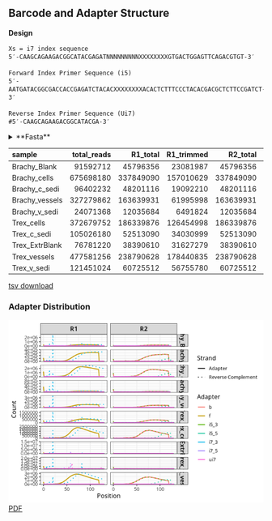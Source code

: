 ## Barcode and Adapter Structure

**Design**

    Xs = i7 index sequence
    5′-CAAGCAGAAGACGGCATACGAGATNNNNNNNNNXXXXXXXXGTGACTGGAGTTCAGACGTGT-3′

    Forward Index Primer Sequence (i5)
    5′-AATGATACGGCGACCACCGAGATCTACACXXXXXXXXACACTCTTTCCCTACACGACGCTCTTCCGATCT-3′

    Reverse Index Primer Sequence (Ui7)
    #5′-CAAGCAGAAGACGGCATACGA-3′

<details>
<summary>
**Fasta**
</summary>

    >f
    AGATCGGAAGAGCACACGTCTGAACTCCAGTCA
    >b
    AGATCGGAAGAGCGTCGTGTAGGGAAAGAGTGT
    >i7_5
    CAAGCAGAAGACGGCATACGAGAT
    >i7_3
    GTGACTGGAGTTCAGACGTGT
    >i5_5
    AATGATACGGCGACCACCGAGATCTACAC
    >i5_3
    ACACTCTTTCCCTACACGACGCTCTTCCGATCT
    >ui7
    CAAGCAGAAGACGGCATACGA   

</details>

<table>
<colgroup>
<col style="width: 18%" />
<col style="width: 15%" />
<col style="width: 12%" />
<col style="width: 13%" />
<col style="width: 12%" />
<col style="width: 13%" />
<col style="width: 12%" />
</colgroup>
<thead>
<tr>
<th style="text-align: left;">sample</th>
<th style="text-align: right;">total_reads</th>
<th style="text-align: right;">R1_total</th>
<th style="text-align: right;">R1_trimmed</th>
<th style="text-align: right;">R2_total</th>
<th style="text-align: right;">R2_trimmed</th>
<th style="text-align: right;">merged</th>
</tr>
</thead>
<tbody>
<tr>
<td style="text-align: left;">Brachy_Blank</td>
<td style="text-align: right;">91592712</td>
<td style="text-align: right;">45796356</td>
<td style="text-align: right;">23081987</td>
<td style="text-align: right;">45796356</td>
<td style="text-align: right;">14073047</td>
<td style="text-align: right;">75539044</td>
</tr>
<tr>
<td style="text-align: left;">Brachy_cells</td>
<td style="text-align: right;">675698180</td>
<td style="text-align: right;">337849090</td>
<td style="text-align: right;">157010629</td>
<td style="text-align: right;">337849090</td>
<td style="text-align: right;">100274196</td>
<td style="text-align: right;">557543426</td>
</tr>
<tr>
<td style="text-align: left;">Brachy_c_sedi</td>
<td style="text-align: right;">96402232</td>
<td style="text-align: right;">48201116</td>
<td style="text-align: right;">19092210</td>
<td style="text-align: right;">48201116</td>
<td style="text-align: right;">12894149</td>
<td style="text-align: right;">84758392</td>
</tr>
<tr>
<td style="text-align: left;">Brachy_vessels</td>
<td style="text-align: right;">327279862</td>
<td style="text-align: right;">163639931</td>
<td style="text-align: right;">61995998</td>
<td style="text-align: right;">163639931</td>
<td style="text-align: right;">37254821</td>
<td style="text-align: right;">252107444</td>
</tr>
<tr>
<td style="text-align: left;">Brachy_v_sedi</td>
<td style="text-align: right;">24071368</td>
<td style="text-align: right;">12035684</td>
<td style="text-align: right;">6491824</td>
<td style="text-align: right;">12035684</td>
<td style="text-align: right;">3146163</td>
<td style="text-align: right;">16851316</td>
</tr>
<tr>
<td style="text-align: left;">Trex_cells</td>
<td style="text-align: right;">372679752</td>
<td style="text-align: right;">186339876</td>
<td style="text-align: right;">126454998</td>
<td style="text-align: right;">186339876</td>
<td style="text-align: right;">90697470</td>
<td style="text-align: right;">343448472</td>
</tr>
<tr>
<td style="text-align: left;">Trex_c_sedi</td>
<td style="text-align: right;">105026180</td>
<td style="text-align: right;">52513090</td>
<td style="text-align: right;">34030999</td>
<td style="text-align: right;">52513090</td>
<td style="text-align: right;">22302784</td>
<td style="text-align: right;">93201942</td>
</tr>
<tr>
<td style="text-align: left;">Trex_ExtrBlank</td>
<td style="text-align: right;">76781220</td>
<td style="text-align: right;">38390610</td>
<td style="text-align: right;">31627279</td>
<td style="text-align: right;">38390610</td>
<td style="text-align: right;">9926676</td>
<td style="text-align: right;">33627634</td>
</tr>
<tr>
<td style="text-align: left;">Trex_vessels</td>
<td style="text-align: right;">477581256</td>
<td style="text-align: right;">238790628</td>
<td style="text-align: right;">178440835</td>
<td style="text-align: right;">238790628</td>
<td style="text-align: right;">117108774</td>
<td style="text-align: right;">424255104</td>
</tr>
<tr>
<td style="text-align: left;">Trex_v_sedi</td>
<td style="text-align: right;">121451024</td>
<td style="text-align: right;">60725512</td>
<td style="text-align: right;">56755780</td>
<td style="text-align: right;">60725512</td>
<td style="text-align: right;">13014488</td>
<td style="text-align: right;">27812772</td>
</tr>
</tbody>
</table>

[tsv download](summary.tsv)

### Adapter Distribution

![](README_files/figure-markdown_strict/unnamed-chunk-2-1.png)[PDF](adapter.pdf)

